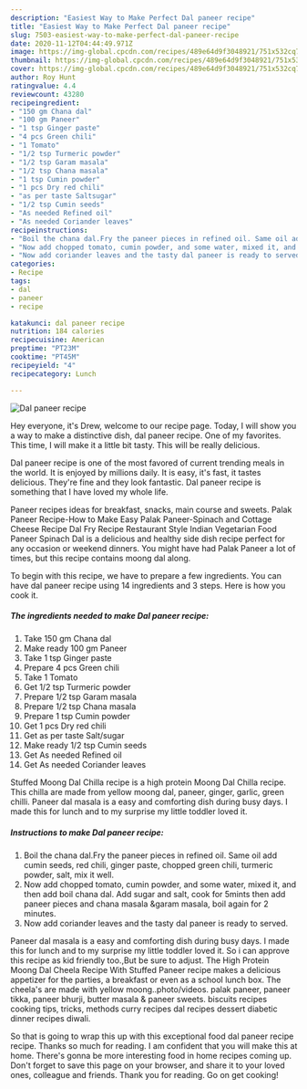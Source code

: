 ```yaml
---
description: "Easiest Way to Make Perfect Dal paneer recipe"
title: "Easiest Way to Make Perfect Dal paneer recipe"
slug: 7503-easiest-way-to-make-perfect-dal-paneer-recipe
date: 2020-11-12T04:44:49.971Z
image: https://img-global.cpcdn.com/recipes/489e64d9f3048921/751x532cq70/dal-paneer-recipe-recipe-main-photo.jpg
thumbnail: https://img-global.cpcdn.com/recipes/489e64d9f3048921/751x532cq70/dal-paneer-recipe-recipe-main-photo.jpg
cover: https://img-global.cpcdn.com/recipes/489e64d9f3048921/751x532cq70/dal-paneer-recipe-recipe-main-photo.jpg
author: Roy Hunt
ratingvalue: 4.4
reviewcount: 43280
recipeingredient:
- "150 gm Chana dal"
- "100 gm Paneer"
- "1 tsp Ginger paste"
- "4 pcs Green chili"
- "1 Tomato"
- "1/2 tsp Turmeric powder"
- "1/2 tsp Garam masala"
- "1/2 tsp Chana masala"
- "1 tsp Cumin powder"
- "1 pcs Dry red chili"
- "as per taste Saltsugar"
- "1/2 tsp Cumin seeds"
- "As needed Refined oil"
- "As needed Coriander leaves"
recipeinstructions:
- "Boil the chana dal.Fry the paneer pieces in refined oil. Same oil add cumin seeds, red chili, ginger paste, chopped green chili, turmeric powder, salt, mix it well."
- "Now add chopped tomato, cumin powder, and some water, mixed it, and then add boil chana dal. Add sugar and salt, cook for 5mints then add paneer pieces and chana masala &amp;garam masala, boil again for 2 minutes."
- "Now add coriander leaves and the tasty dal paneer is ready to served."
categories:
- Recipe
tags:
- dal
- paneer
- recipe

katakunci: dal paneer recipe 
nutrition: 184 calories
recipecuisine: American
preptime: "PT23M"
cooktime: "PT45M"
recipeyield: "4"
recipecategory: Lunch

---
```



![Dal paneer recipe](https://img-global.cpcdn.com/recipes/489e64d9f3048921/751x532cq70/dal-paneer-recipe-recipe-main-photo.jpg)

Hey everyone, it's Drew, welcome to our recipe page. Today, I will show you a way to make a distinctive dish, dal paneer recipe. One of my favorites. This time, I will make it a little bit tasty. This will be really delicious.

Dal paneer recipe is one of the most favored of current trending meals in the world. It is enjoyed by millions daily. It is easy, it's fast, it tastes delicious. They're fine and they look fantastic. Dal paneer recipe is something that I have loved my whole life.

Paneer recipes ideas for breakfast, snacks, main course and sweets. Palak Paneer Recipe-How to Make Easy Palak Paneer-Spinach and Cottage Cheese Recipe Dal Fry Recipe Restaurant Style Indian Vegetarian Food Paneer Spinach Dal is a delicious and healthy side dish recipe perfect for any occasion or weekend dinners. You might have had Palak Paneer a lot of times, but this recipe contains moong dal along.


To begin with this recipe, we have to prepare a few ingredients. You can have dal paneer recipe using 14 ingredients and 3 steps. Here is how you cook it.

<!--inarticleads1-->

##### The ingredients needed to make Dal paneer recipe:

1. Take 150 gm Chana dal
1. Make ready 100 gm Paneer
1. Take 1 tsp Ginger paste
1. Prepare 4 pcs Green chili
1. Take 1 Tomato
1. Get 1/2 tsp Turmeric powder
1. Prepare 1/2 tsp Garam masala
1. Prepare 1/2 tsp Chana masala
1. Prepare 1 tsp Cumin powder
1. Get 1 pcs Dry red chili
1. Get as per taste Salt/sugar
1. Make ready 1/2 tsp Cumin seeds
1. Get As needed Refined oil
1. Get As needed Coriander leaves


Stuffed Moong Dal Chilla recipe is a high protein Moong Dal Chilla recipe. This chilla are made from yellow moong dal, paneer, ginger, garlic, green chilli. Paneer dal masala is a easy and comforting dish during busy days. I made this for lunch and to my surprise my little toddler loved it. 

<!--inarticleads2-->

##### Instructions to make Dal paneer recipe:

1. Boil the chana dal.Fry the paneer pieces in refined oil. Same oil add cumin seeds, red chili, ginger paste, chopped green chili, turmeric powder, salt, mix it well.
1. Now add chopped tomato, cumin powder, and some water, mixed it, and then add boil chana dal. Add sugar and salt, cook for 5mints then add paneer pieces and chana masala &amp;garam masala, boil again for 2 minutes.
1. Now add coriander leaves and the tasty dal paneer is ready to served.


Paneer dal masala is a easy and comforting dish during busy days. I made this for lunch and to my surprise my little toddler loved it. So i can approve this recipe as kid friendly too.,But be sure to adjust. The High Protein Moong Dal Cheela Recipe With Stuffed Paneer recipe makes a delicious appetizer for the parties, a breakfast or even as a school lunch box. The cheela&#39;s are made with yellow moong..photo/videos. palak paneer, paneer tikka, paneer bhurji, butter masala &amp; paneer sweets. biscuits recipes cooking tips, tricks, methods curry recipes dal recipes dessert diabetic dinner recipes diwali. 

So that is going to wrap this up with this exceptional food dal paneer recipe recipe. Thanks so much for reading. I am confident that you will make this at home. There's gonna be more interesting food in home recipes coming up. Don't forget to save this page on your browser, and share it to your loved ones, colleague and friends. Thank you for reading. Go on get cooking!
